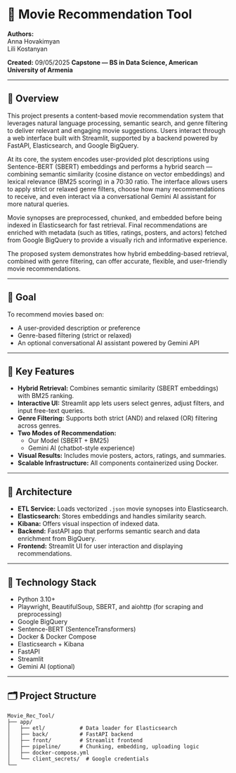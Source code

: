 # 🎥 Movie Recommendation Tool

**Authors:**  
Anna Hovakimyan  
Lili Kostanyan  

**Created:** 09/05/2025
**Capstone — BS in Data Science, American University of Armenia**

---

## 🧠 Overview

This project presents a content-based movie recommendation system that leverages natural language processing, semantic search, and genre filtering to deliver relevant and engaging movie suggestions. Users interact through a web interface built with Streamlit, supported by a backend powered by FastAPI, Elasticsearch, and Google BigQuery.

At its core, the system encodes user-provided plot descriptions using Sentence-BERT (SBERT) embeddings and performs a hybrid search — combining semantic similarity (cosine distance on vector embeddings) and lexical relevance (BM25 scoring) in a 70:30 ratio. The interface allows users to apply strict or relaxed genre filters, choose how many recommendations to receive, and even interact via a conversational Gemini AI assistant for more natural queries.

Movie synopses are preprocessed, chunked, and embedded before being indexed in Elasticsearch for fast retrieval. Final recommendations are enriched with metadata (such as titles, ratings, posters, and actors) fetched from Google BigQuery to provide a visually rich and informative experience.

The proposed system demonstrates how hybrid embedding-based retrieval, combined with genre filtering, can offer accurate, flexible, and user-friendly movie recommendations.

---

## 🎯 Goal

To recommend movies based on:
- A user-provided description or preference
- Genre-based filtering (strict or relaxed)
- An optional conversational AI assistant powered by Gemini API

---

## 🧩 Key Features

- **Hybrid Retrieval:** Combines semantic similarity (SBERT embeddings) with BM25 ranking.
- **Interactive UI:** Streamlit app lets users select genres, adjust filters, and input free-text queries.
- **Genre Filtering:** Supports both strict (AND) and relaxed (OR) filtering across genres.
- **Two Modes of Recommendation:**
  - Our Model (SBERT + BM25)
  - Gemini AI (chatbot-style experience)
- **Visual Results:** Includes movie posters, actors, ratings, and summaries.
- **Scalable Infrastructure:** All components containerized using Docker.

---

## 🔧 Architecture

- **ETL Service:** Loads vectorized `.json` movie synopses into Elasticsearch.
- **Elasticsearch:** Stores embeddings and handles similarity search.
- **Kibana:** Offers visual inspection of indexed data.
- **Backend:** FastAPI app that performs semantic search and data enrichment from BigQuery.
- **Frontend:** Streamlit UI for user interaction and displaying recommendations.

---

## 🧪 Technology Stack

- Python 3.10+  
- Playwright, BeautifulSoup, SBERT, and aiohttp (for scraping and preprocessing)
- Google BigQuery 
- Sentence-BERT (SentenceTransformers)  
- Docker & Docker Compose  
- Elasticsearch + Kibana 
- FastAPI  
- Streamlit   
- Gemini AI (optional)

---

## 🗂 Project Structure

```plaintext
Movie_Rec_Tool/
├── app/
│   ├── etl/           # Data loader for Elasticsearch
│   ├── back/          # FastAPI backend
│   ├── front/         # Streamlit frontend
│   ├── pipeline/      # Chunking, embedding, uploading logic
│   ├── docker-compose.yml
│   └── client_secrets/  # Google credentials
└──
```
